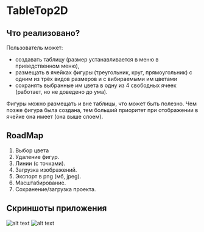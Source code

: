 # TableTop2D

## Что реализовано?

Пользователь может: 
* создавать таблицу (размер устанавливается в меню в приведственном меню), 
* размещать в ячейках фигуры (треугольник, круг, прямоугольник) с одним из трёх видов размеров и с вибираемыми им цветами
* сохранять выбранные им цвета в одну из 4 свободных ячеек (работает, но не доведено до ума).

Фигуры можно размещать и вне таблицы, что может быть полезно. Чем позже фигура была создана, тем больший приоритет при отображении в ячейке она имеет (она выше слоем).

## RoadMap

1. Выбор цвета
2. Удаление фигур.
3. Линии (с точками).
4. Загрузка изображений.
5. Экспорт в png (мб, jpeg).
6. Масштабирование.
7. Сохранение/загрузка проекта.

## Скриншоты приложения
![alt text](https://media.discordapp.net/attachments/937322251055923240/1006204370372796516/unknown.png?width=690&height=663)
![alt text](https://media.discordapp.net/attachments/937322251055923240/1006204370674782308/unknown.png?width=690&height=663)
